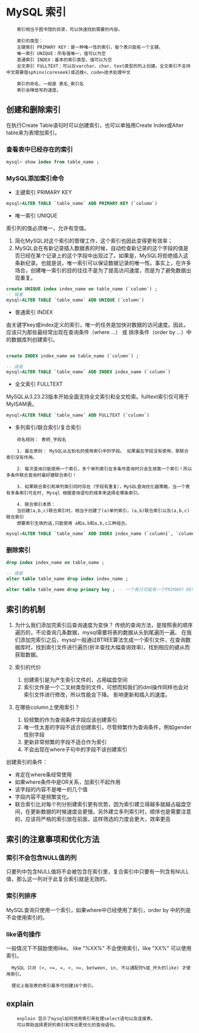 # MySQL 索引

```text
    索引相当于图书馆的目录，可以快速找到需要的内容。
    
    索引的类型：
    主键索引 PRIMARY KEY：是一种唯一性的索引，每个表只能有一个主键。
    唯一索引 UNIQUE：所有值唯一，值可以为空
    普通索引 INDEX：基本的索引类型，值可以为空
    全文索引 FULLTEXT：可以在varchar、char、text类型的列上创建。全文索引不支持中文需要借sphinx(coreseek)或迅搜<、code>技术处理中文
    
    索引的命名，一般是 表名_索引名
    索引会降低写的速度。
```

## 创建和删除索引
在执行Create Table语句时可以创建索引，也可以单独用Create Index或Alter table来为表增加索引。

### 查看表中已经存在的索引

```sql
mysql> show index from table_name ;
```

### MySQL添加索引命令

- 主键索引 PRIMARY KEY

```sql
mysql>ALTER TABLE `table_name` ADD PRIMARY KEY (`column`) 
```

- 唯一索引 UNIQUE

索引列的值必须唯一，允许有空值。
1. 简化MySQL对这个索引的管理工作，这个索引也因此变得更有效率；
2. MySQL会在有新记录插入数据表的时候，自动检查新记录的这个字段的值是否已经在某个记录上的这个字段中出现过了。如果是，MySQL将拒绝插入这条新纪录。也就是说，唯一索引可以保证数据记录的唯一性。事实上，在许多场合，创建唯一索引的目的往往不是为了提高访问速度，而是为了避免数据出现重复。
```sql
create UNIQUE index index_name on table_name (`column`) ;
-- 或者
mysql>ALTER TABLE `table_name` ADD UNIQUE (`column`)
```

- 普通索引 INDEX

由关键字key或index定义的索引，唯一的任务是加快对数据的访问速度。因此，应该只为那些最经常出现在查询条件（where ...） 或 排序条件（order by ...）中的数据库列创建索引。
```sql

create INDEX index_name on table_name (`column`) ;

-- 或者
mysql>ALTER TABLE `table_name` ADD INDEX index_name (`column`)
```

- 全文索引 FULLTEXT

MySQL从3.23.23版本开始全面支持全文索引和全文检索。fulltext索引仅可用于MyISAM表。
```sql
mysql>ALTER TABLE `table_name` ADD FULLTEXT (`column`)
```

- 多列索引/联合索引/复合索引

```text
    命名规则： 表明_字段名
```

```text
    1. 最左原则： MySQL从左到右的使用索引中的字段。 如果最左字段没有使用，那联合索引没有作用。
    
    2. 每次查询只能使用一个索引，多个单列索引在多条件查询时只会生效第一个索引！所以多条件联合查询时最好建联合索引！
    
    3. 如果联合索引和单列索引同时存在（字段有重复），MySQL查询优化器策略，当一个表有多条索引可走时, Mysql 根据查询语句的成本来选择走哪条索引。
    
    4. 联合索引本质：
    当创建(a,b,c)联合索引时，相当于创建了(a)单列索引，(a,b)联合索引以及(a,b,c)联合索引 
    想要索引生效的话,只能使用 a和a,b和a,b,c三种组合。
```

```sql
mysql>ALTER TABLE `table_name` ADD INDEX index_name (`column1`, `column2`, `column3`)
```


### 删除索引

```sql
drop index index_name on table_name ;

-- 或者
alter table table_name drop index index_name ;

alter table table_name drop primary key ; -- 一个表只可能有一个PRIMARY KEY索引，因此不需要指定索引名
```

## 索引的机制
1. 为什么我们添加完索引后查询速度为变快？
    传统的查询方法，是按照表的顺序遍历的，不论查询几条数据，mysql需要将表的数据从头到尾遍历一遍。
    在我们添加完索引之后，mysql一般通过BTREE算法生成一个索引文件，在查询数据库时，找到索引文件进行遍历(折半查找大幅查询效率)，找到相应的键从而获取数据。

2. 索引的代价
    1. 创建索引是为产生索引文件的，占用磁盘空间
    2. 索引文件是一个二叉树类型的文件，可想而知我们的dml操作同样也会对索引文件进行修改，所以性能会下降。
    影响更新和插入的速度。

3. 在哪些column上使用索引？
    1. 较频繁的作为查询条件字段应该创建索引 
    2. 唯一性太差的字段不适合创建索引，尽管频繁作为查询条件，例如gender性别字段
    3. 更新非常频繁的字段不适合作为索引
    4. 不会出现在where子句中的字段不该创建索引


创建索引的条件：
- 肯定在where条经常使用
- 如果where条件中是OR关系，加索引不起作用
- 该字段的内容不是唯一的几个值
- 字段内容不是频繁变化。
- 联合索引比对每个列分别建索引更有优势，因为索引建立得越多就越占磁盘空间，在更新数据的时候速度会更慢。另外建立多列索引时，顺序也是需要注意的，应该将严格的索引放在前面，这样筛选的力度会更大，效率更高


## 索引的注意事项和优化方法

### 索引不会包含NULL值的列
只要列中包含NULL值将不会被包含在索引里，复合索引中只要有一列含有NULL值，那么这一列对于此复合索引就是无效的。

### 索引列排序
MySQL查询只使用一个索引，如果where中已经使用了索引，order by 中的列是不会使用索引的。

### like语句操作
一般情况下不鼓励使用like。
like "%XX%" 不会使用索引，like "XX%" 可以使用索引。


```text
  MySQL 只对 (<, <=, =, >, >=, between, in, 不以通配符%或_开头的like) 才使用索引。
  
  理论上每张表的索引最多可创建16个索引。 
```


## explain

```text
    explain 显示了mysql如何使用索引来处理select语句以及连接表。
    可以帮助选择更好的索引和写出更优化的查询语句。
```
